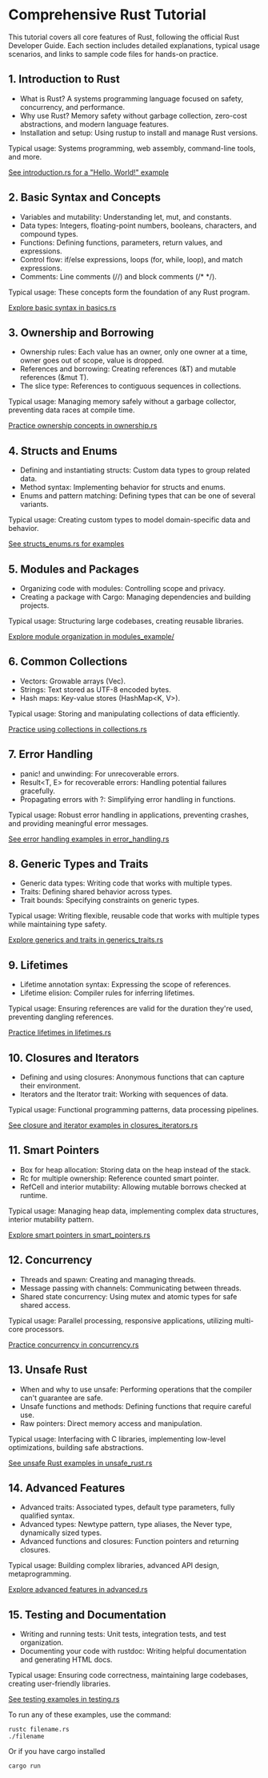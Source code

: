 # Comprehensive Rust Tutorial

This tutorial covers all core features of Rust, following the official Rust Developer Guide. Each section includes detailed explanations, typical usage scenarios, and links to sample code files for hands-on practice.

## 1. Introduction to Rust
- What is Rust? A systems programming language focused on safety, concurrency, and performance.
- Why use Rust? Memory safety without garbage collection, zero-cost abstractions, and modern language features.
- Installation and setup: Using rustup to install and manage Rust versions.

Typical usage: Systems programming, web assembly, command-line tools, and more.

[See introduction.rs for a "Hello, World!" example](introduction.rs)

## 2. Basic Syntax and Concepts
- Variables and mutability: Understanding let, mut, and constants.
- Data types: Integers, floating-point numbers, booleans, characters, and compound types.
- Functions: Defining functions, parameters, return values, and expressions.
- Control flow: if/else expressions, loops (for, while, loop), and match expressions.
- Comments: Line comments (//) and block comments (/* */).

Typical usage: These concepts form the foundation of any Rust program.

[Explore basic syntax in basics.rs](basics.rs)

## 3. Ownership and Borrowing
- Ownership rules: Each value has an owner, only one owner at a time, owner goes out of scope, value is dropped.
- References and borrowing: Creating references (&T) and mutable references (&mut T).
- The slice type: References to contiguous sequences in collections.

Typical usage: Managing memory safely without a garbage collector, preventing data races at compile time.

[Practice ownership concepts in ownership.rs](ownership.rs)

## 4. Structs and Enums
- Defining and instantiating structs: Custom data types to group related data.
- Method syntax: Implementing behavior for structs and enums.
- Enums and pattern matching: Defining types that can be one of several variants.

Typical usage: Creating custom types to model domain-specific data and behavior.

[See structs_enums.rs for examples](structs_enums.rs)

## 5. Modules and Packages
- Organizing code with modules: Controlling scope and privacy.
- Creating a package with Cargo: Managing dependencies and building projects.

Typical usage: Structuring large codebases, creating reusable libraries.

[Explore module organization in modules_example/](modules_example/)

## 6. Common Collections
- Vectors: Growable arrays (Vec<T>).
- Strings: Text stored as UTF-8 encoded bytes.
- Hash maps: Key-value stores (HashMap<K, V>).

Typical usage: Storing and manipulating collections of data efficiently.

[Practice using collections in collections.rs](collections.rs)

## 7. Error Handling
- panic! and unwinding: For unrecoverable errors.
- Result<T, E> for recoverable errors: Handling potential failures gracefully.
- Propagating errors with ?: Simplifying error handling in functions.

Typical usage: Robust error handling in applications, preventing crashes, and providing meaningful error messages.

[See error handling examples in error_handling.rs](error_handling.rs)

## 8. Generic Types and Traits
- Generic data types: Writing code that works with multiple types.
- Traits: Defining shared behavior across types.
- Trait bounds: Specifying constraints on generic types.

Typical usage: Writing flexible, reusable code that works with multiple types while maintaining type safety.

[Explore generics and traits in generics_traits.rs](generics_traits.rs)

## 9. Lifetimes
- Lifetime annotation syntax: Expressing the scope of references.
- Lifetime elision: Compiler rules for inferring lifetimes.

Typical usage: Ensuring references are valid for the duration they're used, preventing dangling references.

[Practice lifetimes in lifetimes.rs](lifetimes.rs)

## 10. Closures and Iterators
- Defining and using closures: Anonymous functions that can capture their environment.
- Iterators and the Iterator trait: Working with sequences of data.

Typical usage: Functional programming patterns, data processing pipelines.

[See closure and iterator examples in closures_iterators.rs](closures_iterators.rs)

## 11. Smart Pointers
- Box<T> for heap allocation: Storing data on the heap instead of the stack.
- Rc<T> for multiple ownership: Reference counted smart pointer.
- RefCell<T> and interior mutability: Allowing mutable borrows checked at runtime.

Typical usage: Managing heap data, implementing complex data structures, interior mutability pattern.

[Explore smart pointers in smart_pointers.rs](smart_pointers.rs)

## 12. Concurrency
- Threads and spawn: Creating and managing threads.
- Message passing with channels: Communicating between threads.
- Shared state concurrency: Using mutex and atomic types for safe shared access.

Typical usage: Parallel processing, responsive applications, utilizing multi-core processors.

[Practice concurrency in concurrency.rs](concurrency.rs)

## 13. Unsafe Rust
- When and why to use unsafe: Performing operations that the compiler can't guarantee are safe.
- Unsafe functions and methods: Defining functions that require careful use.
- Raw pointers: Direct memory access and manipulation.

Typical usage: Interfacing with C libraries, implementing low-level optimizations, building safe abstractions.

[See unsafe Rust examples in unsafe_rust.rs](unsafe_rust.rs)

## 14. Advanced Features
- Advanced traits: Associated types, default type parameters, fully qualified syntax.
- Advanced types: Newtype pattern, type aliases, the Never type, dynamically sized types.
- Advanced functions and closures: Function pointers and returning closures.

Typical usage: Building complex libraries, advanced API design, metaprogramming.

[Explore advanced features in advanced.rs](advanced.rs)

## 15. Testing and Documentation
- Writing and running tests: Unit tests, integration tests, and test organization.
- Documenting your code with rustdoc: Writing helpful documentation and generating HTML docs.

Typical usage: Ensuring code correctness, maintaining large codebases, creating user-friendly libraries.

[See testing examples in testing.rs](testing.rs)

To run any of these examples, use the command:
```
rustc filename.rs
./filename
```

Or if you have cargo installed
```
cargo run
```
